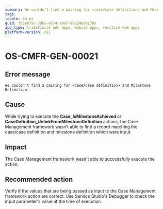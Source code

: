 ```yaml
---
summary: We couldn't find a pairing for <case/case definition> and Milestone Definition.
tags:
locale: en-us
guid: fa5e675c-3d6a-4574-a0a7-0e224699170a
app_type: traditional web apps, mobile apps, reactive web apps
platform-version: o11
---
```


# OS-CMFR-GEN-00021

## Error message

`We couldn't find a pairing for <case/case definition> and Milestone Definition.`

## Cause

While trying to execute the **Case_IsMilestoneAchieved** or **CaseDefinition_UnlinkFromMilestoneDefinition** actions, the Case Management framework wasn't able to find a record matching the case/case definition and milestone definition which were input.

## Impact

The Case Management framework wasn't able to successfully execute the action.

## Recommended action

Verify if the values that are being passed as input to the Case Management framework action are correct. Use Service Studio's Debugger to check the input parameter's value at the time of execution.
